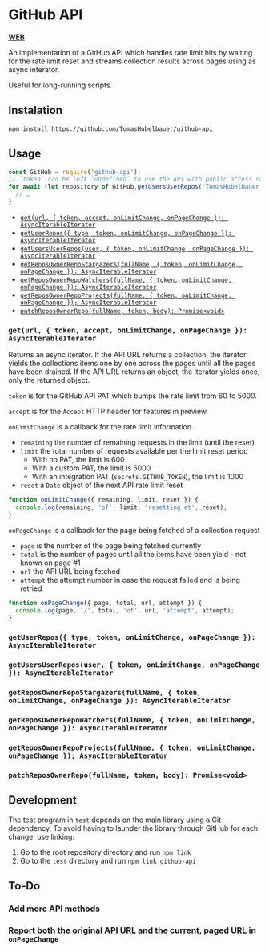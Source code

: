 # GitHub API

[**WEB**](https://tomashubelbauer.github.io/github-api)

An implementation of a GitHub API which handles rate limit hits by waiting for
the rate limit reset and streams collection results across pages using as async
interator.

Useful for long-running scripts.

## Instalation

`npm install https://github.com/TomasHubelbauer/github-api`

## Usage

```js
const GitHub = require('github-api');
// `token` can be left `undefined` to use the API with public access rate limits
for await (let repository of GitHub.getUsersUserRepos('TomasHubelbauer', { token })) {
  // …
}
```

- [`get(url, { token, accept, onLimitChange, onPageChange }): AsyncIterableIterator`](#geturl--token-accept-onlimitchange-onpagechange--asynciterableiterator)
- [`getUserRepos({ type, token, onLimitChange, onPageChange }): AsyncIterableIterator`](#getuserrepos-type-token-onlimitchange-onpagechange--asynciterableiterator)
- [`getUsersUserRepos(user, { token, onLimitChange, onPageChange }): AsyncIterableIterator`](#getusersuserreposuser--token-onlimitchange-onpagechange--asynciterableiterator)
- [`getReposOwnerRepoStargazers(fullName, { token, onLimitChange, onPageChange }): AsyncIterableIterator`](#getreposownerrepostargazersfullname--token-onlimitchange-onpagechange--asynciterableiterator)
- [`getReposOwnerRepoWatchers(fullName, { token, onLimitChange, onPageChange }): AsyncIterableIterator`](#getreposownerrepowatchersfullname--token-onlimitchange-onpagechange--asynciterableiterator)
- [`getReposOwnerRepoProjects(fullName, { token, onLimitChange, onPageChange }); AsyncIterableIterator`](#getreposownerrepoprojectsfullname--token-onlimitchange-onpagechange--asynciterableiterator)
- [`patchReposOwnerRepo(fullName, token, body): Promise<void>`](#patchreposownerrepofullname-token-body-promisevoid)

### `get(url, { token, accept, onLimitChange, onPageChange }): AsyncIterableIterator`

Returns an async iterator. If the API URL returns a collection, the iterator yields the
collections items one by one across the pages until all the pages have been drained.
If the API URL returns an object, the iterator yields once, only the returned object.

`token` is for the GitHub API PAT which bumps the rate limit from 60 to 5000.

`accept` is for the `Accept` HTTP header for features in preview.

`onLimitChange` is a callback for the rate limit information.

- `remaining` the number of remaining requests in the limit (until the reset)
- `limit` the total number of requests available per the limit reset period
  - With no PAT, the limit is 600
  - With a custom PAT, the limit is 5000
  - With an integration PAT (`secrets.GITHUB_TOKEN`), the limit is 1000
- `reset` a `Date` object of the next API rate limit reset

```js
function onLimitChange({ remaining, limit, reset }) {
  console.log(remaining, 'of', limit, 'resetting at', reset);
}
```

`onPageChange` is a callback for the page being fetched of a collection request

- `page` is the number of the page being fetched currently
- `total` is the number of pages until all the items have been yield - not known on page #1
- `url` the API URL being fetched
- `attempt` the attempt number in case the request failed and is being retried

```js
function onPageChange({ page, total, url, attempt }) {
  console.log(page, '/', total, 'of', url, 'attempt', attempt);
}
```

### `getUserRepos({ type, token, onLimitChange, onPageChange }): AsyncIterableIterator`

### `getUsersUserRepos(user, { token, onLimitChange, onPageChange }): AsyncIterableIterator`

### `getReposOwnerRepoStargazers(fullName, { token, onLimitChange, onPageChange }): AsyncIterableIterator`

### `getReposOwnerRepoWatchers(fullName, { token, onLimitChange, onPageChange }): AsyncIterableIterator`

### `getReposOwnerRepoProjects(fullName, { token, onLimitChange, onPageChange }); AsyncIterableIterator`

### `patchReposOwnerRepo(fullName, token, body): Promise<void>`

## Development

The test program in `test` depends on the main library using a Git dependency.
To avoid having to launder the library through GitHub for each change, use
linking:

1. Go to the root repository directory and run `npm link`
2. Go to the `test` directory and run `npm link github-api`

## To-Do

### Add more API methods

### Report both the original API URL and the current, paged URL in `onPageChange`
